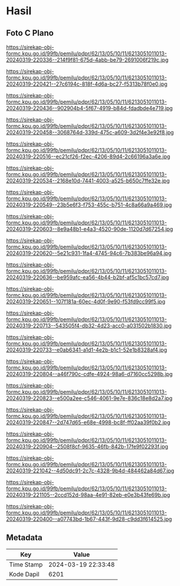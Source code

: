 # Hasil

## Foto C Plano

https://sirekap-obj-formc.kpu.go.id/99fb/pemilu/pdpr/62/13/05/10/11/6213051011013-20240319-220336--214f9f81-675d-4abb-be79-2691006f219c.jpg

https://sirekap-obj-formc.kpu.go.id/99fb/pemilu/pdpr/62/13/05/10/11/6213051011013-20240319-220421--27c6194c-818f-4d6a-bc27-f5313b78f0e0.jpg

https://sirekap-obj-formc.kpu.go.id/99fb/pemilu/pdpr/62/13/05/10/11/6213051011013-20240319-220436--902904b4-5f67-4919-b84d-fdadbde4e719.jpg

https://sirekap-obj-formc.kpu.go.id/99fb/pemilu/pdpr/62/13/05/10/11/6213051011013-20240319-220458--3068764d-339d-475c-a609-3d2f4e3e92f8.jpg

https://sirekap-obj-formc.kpu.go.id/99fb/pemilu/pdpr/62/13/05/10/11/6213051011013-20240319-220516--ec21cf26-f2ec-4206-89d4-2c66196a3a6e.jpg

https://sirekap-obj-formc.kpu.go.id/99fb/pemilu/pdpr/62/13/05/10/11/6213051011013-20240319-220534--2168e10d-7441-4003-a525-b650c7ffe32e.jpg

https://sirekap-obj-formc.kpu.go.id/99fb/pemilu/pdpr/62/13/05/10/11/6213051011013-20240319-220549--23b5e6f3-f753-455c-b751-4c8a66a9a469.jpg

https://sirekap-obj-formc.kpu.go.id/99fb/pemilu/pdpr/62/13/05/10/11/6213051011013-20240319-220603--8e9a48b1-e4a3-4520-90de-1120d7d67254.jpg

https://sirekap-obj-formc.kpu.go.id/99fb/pemilu/pdpr/62/13/05/10/11/6213051011013-20240319-220620--5e21c931-1fa4-4745-94c6-7b383be96a94.jpg

https://sirekap-obj-formc.kpu.go.id/99fb/pemilu/pdpr/62/13/05/10/11/6213051011013-20240319-220636--be959afc-ea56-4b44-b2bf-af5c1bc57cd7.jpg

https://sirekap-obj-formc.kpu.go.id/99fb/pemilu/pdpr/62/13/05/10/11/6213051011013-20240319-220651--107f181a-60ec-4d0f-9e90-f53fd9cc99f5.jpg

https://sirekap-obj-formc.kpu.go.id/99fb/pemilu/pdpr/62/13/05/10/11/6213051011013-20240319-220713--543505f4-db32-4d23-acc0-a031502b1830.jpg

https://sirekap-obj-formc.kpu.go.id/99fb/pemilu/pdpr/62/13/05/10/11/6213051011013-20240319-220733--e0ab6341-a1d1-4e2b-b1c1-52e1b8328af4.jpg

https://sirekap-obj-formc.kpu.go.id/99fb/pemilu/pdpr/62/13/05/10/11/6213051011013-20240319-220804--a46f790c-cdfe-4924-98a6-d7160cc5298b.jpg

https://sirekap-obj-formc.kpu.go.id/99fb/pemilu/pdpr/62/13/05/10/11/6213051011013-20240319-220823--e500a2ee-c546-4061-9e7e-836c18e8d2a7.jpg

https://sirekap-obj-formc.kpu.go.id/99fb/pemilu/pdpr/62/13/05/10/11/6213051011013-20240319-220847--2d747d65-e68e-4998-bc8f-ff02aa39f0b2.jpg

https://sirekap-obj-formc.kpu.go.id/99fb/pemilu/pdpr/62/13/05/10/11/6213051011013-20240319-220904--2508f8cf-9635-46fb-842b-17fe9f02293f.jpg

https://sirekap-obj-formc.kpu.go.id/99fb/pemilu/pdpr/62/13/05/10/11/6213051011013-20240319-221042--4d50dc91-2c7c-4328-9b4d-484462a84d67.jpg

https://sirekap-obj-formc.kpu.go.id/99fb/pemilu/pdpr/62/13/05/10/11/6213051011013-20240319-221105--2ccd152d-98aa-4e91-82eb-e0e3b43fe69b.jpg

https://sirekap-obj-formc.kpu.go.id/99fb/pemilu/pdpr/62/13/05/10/11/6213051011013-20240319-220400--a07743bd-1b67-443f-9d28-c9dd3f614525.jpg


## Metadata

| Key        | Value               |
| ---------- | ------------------- |
| Time Stamp | 2024-03-19 22:33:48 |
| Kode Dapil | 6201                |



